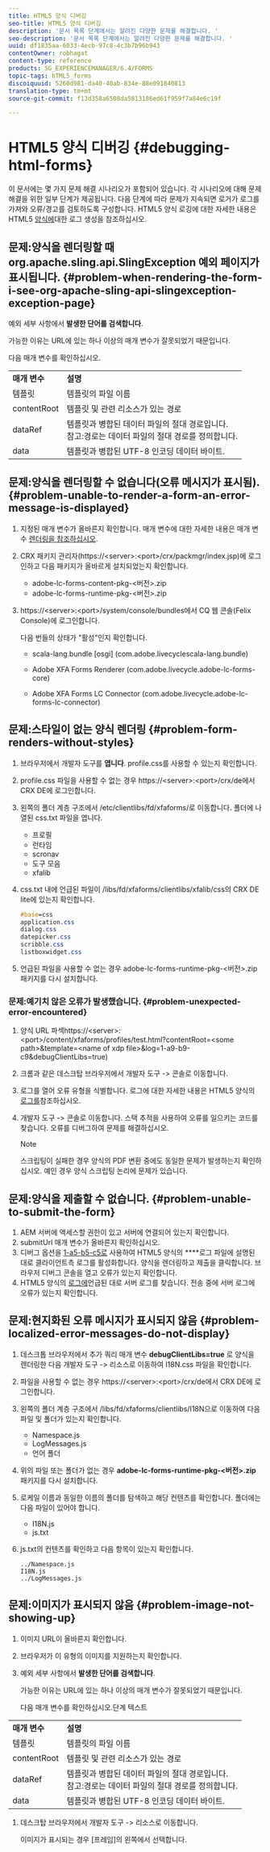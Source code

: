 ```yaml
---
title: HTML5 양식 디버깅
seo-title: HTML5 양식 디버깅
description: '문서 목록 단계에서는 알려진 다양한 문제를 해결합니다. '
seo-description: '문서 목록 단계에서는 알려진 다양한 문제를 해결합니다. '
uuid: df1835aa-6033-4ecb-97c8-4c3b7b96b943
contentOwner: robhagat
content-type: reference
products: SG_EXPERIENCEMANAGER/6.4/FORMS
topic-tags: hTML5_forms
discoiquuid: 5260d981-da40-40ab-834e-88e091840813
translation-type: tm+mt
source-git-commit: f13d358a6508da5813186ed61f959f7a84e6c19f

---
```



# HTML5 양식 디버깅 {#debugging-html-forms}

이 문서에는 몇 가지 문제 해결 시나리오가 포함되어 있습니다. 각 시나리오에 대해 문제 해결을 위한 일부 단계가 제공됩니다. 다음 단계에 따라 문제가 지속되면 로거가 로그를 가져와 오류/경고를 검토하도록 구성합니다. HTML5 양식 로깅에 대한 자세한 내용은 HTML5 [양식에](/help/forms/using/enable-logs.md)대한 로그 생성을 참조하십시오.

## 문제:양식을 렌더링할 때 org.apache.sling.api.SlingException 예외 페이지가 표시됩니다. {#problem-when-rendering-the-form-i-see-org-apache-sling-api-slingexception-exception-page}

예외 세부 사항에서 **발생한 단어를 검색합니다**.

가능한 이유는 URL에 있는 하나 이상의 매개 변수가 잘못되었기 때문입니다.

다음 매개 변수를 확인하십시오.

<table> 
 <tbody> 
  <tr> 
   <td><strong>매개 변수</strong></td> 
   <td><strong>설명</strong></td> 
  </tr> 
  <tr> 
   <td>템플릿</td> 
   <td>템플릿의 파일 이름</td> 
  </tr> 
  <tr> 
   <td>contentRoot</td> 
   <td>템플릿 및 관련 리소스가 있는 경로</td> 
  </tr> 
  <tr> 
   <td>dataRef</td> 
   <td>템플릿과 병합된 데이터 파일의 절대 경로입니다.<br /> 참고:경로는 데이터 파일의 절대 경로를 정의합니다.</td> 
  </tr> 
  <tr> 
   <td>data</td> 
   <td>템플릿과 병합된 UTF-8 인코딩 데이터 바이트.</td> 
  </tr> 
 </tbody> 
</table>

## 문제:양식을 렌더링할 수 없습니다(오류 메시지가 표시됨). {#problem-unable-to-render-a-form-an-error-message-is-displayed}

1. 지정된 매개 변수가 올바른지 확인합니다. 매개 변수에 대한 자세한 내용은 매개 변수 [렌더링을 참조하십시오](/help/forms/using/debug.md#main-pars-table).
1. CRX 패키지 관리자(https://&lt;server>:&lt;port>/crx/packmgr/index.jsp)에 로그인하고 다음 패키지가 올바르게 설치되었는지 확인합니다.

   * adobe-lc-forms-content-pkg-&lt;버전>.zip
   * adobe-lc-forms-runtime-pkg-&lt;버전>.zip

1. https://&lt;server>:&lt;port>/system/console/bundles에서 CQ 웹 콘솔(Felix Console)에 로그인합니다.

   다음 번들의 상태가 &quot;활성&quot;인지 확인합니다.

   * scala-lang.bundle [osgi]
   (com.adobe.livecyclescala-lang.bundle)

   * Adobe XFA Forms Renderer
   (com.adobe.livecycle.adobe-lc-forms-core)

   * Adobe XFA Forms LC Connector
   (com.adobe.livecycle.adobe-lc-forms-lc-connector)

## 문제:스타일이 없는 양식 렌더링 {#problem-form-renders-without-styles}

1. 브라우저에서 개발자 도구를 **엽니다**. profile.css를 사용할 수 있는지 확인합니다.
1. profile.css 파일을 사용할 수 없는 경우 https://&lt;server>:&lt;port>/crx/de에서 CRX DE에 로그인합니다.
1. 왼쪽의 폴더 계층 구조에서 /etc/clientlibs/fd/xfaforms/로 이동합니다. 폴더에 나열된 css.txt 파일을 엽니다.

   * 프로필
   * 런타임
   * scronav
   * 도구 모음
   * xfalib

1. css.txt 내에 언급된 파일이 /libs/fd/xfaforms/clientlibs/xfalib/css의 CRX DE lite에 있는지 확인합니다.

   ```css
   #base=css
   application.css
   dialog.css
   datepicker.css
   scribble.css
   listboxwidget.css
   ```

1. 언급된 파일을 사용할 수 없는 경우 adobe-lc-forms-runtime-pkg-&lt;버전>.zip 패키지를 다시 설치합니다.

### 문제:예기치 않은 오류가 발생했습니다. {#problem-unexpected-error-encountered}

1. 양식 URL 파섹https://&lt;server>:&lt;port>/content/xfaforms/profiles/test.html?contentRoot=&lt;some path>&amp;template=&lt;name of xdp file>&amp;log=1-a9-b9-c9&amp;debugClientLibs=true)
1. 크롬과 같은 데스크탑 브라우저에서 개발자 도구 -> 콘솔로 이동합니다.
1. 로그를 열어 오류 유형을 식별합니다. 로그에 대한 자세한 내용은 HTML5 양식의 [로그를](/help/forms/using/enable-logs.md)참조하십시오.
1. 개발자 도구 -> 콘솔로 이동합니다. 스택 추적을 사용하여 오류를 일으키는 코드를 찾습니다. 오류를 디버그하여 문제를 해결하십시오.

   >[!NOTE]
   >
   >스크립팅이 실패한 경우 양식의 PDF 변환 중에도 동일한 문제가 발생하는지 확인하십시오. 예인 경우 양식 스크립팅 논리에 문제가 있습니다.

## 문제:양식을 제출할 수 없습니다. {#problem-unable-to-submit-the-form}

1. AEM 서버에 액세스할 권한이 있고 서버에 연결되어 있는지 확인합니다.
1. submitUrl 매개 변수가 올바른지 확인하십시오.
1. 디버그 옵션을 [1-a5-b5-c5로](/help/forms/using/enable-logs.md) 사용하여 HTML5 양식의 ****&#x200B;로그 파일에 설명된 대로 클라이언트측 로그를 활성화합니다. 양식을 렌더링하고 제출을 클릭합니다. 브라우저 디버그 콘솔을 열고 오류가 있는지 확인합니다.
1. HTML5 양식의 [로그에](/help/forms/using/enable-logs.md)언급된 대로 서버 로그를 찾습니다. 전송 중에 서버 로그에 오류가 있는지 확인합니다.

## 문제:현지화된 오류 메시지가 표시되지 않음 {#problem-localized-error-messages-do-not-display}

1. 데스크톱 브라우저에서 추가 쿼리 매개 변수 **debugClientLibs=true** 로 양식을 렌더링한 다음 개발자 도구 -> 리소스로 이동하여 I18N.css 파일을 확인합니다.
1. 파일을 사용할 수 없는 경우 https://&lt;server>:&lt;port>/crx/de에서 CRX DE에 로그인합니다.
1. 왼쪽의 폴더 계층 구조에서 /libs/fd/xfaforms/clientlibs/I18N으로 이동하여 다음 파일 및 폴더가 있는지 확인합니다.

   * Namespace.js
   * LogMessages.js
   * 언어 폴더

1. 위의 파일 또는 폴더가 없는 경우 **adobe-lc-forms-runtime-pkg-&lt;버전>.zip** 패키지를 다시 설치합니다.
1. 로케일 이름과 동일한 이름의 폴더를 탐색하고 해당 컨텐츠를 확인합니다. 폴더에는 다음 파일이 있어야 합니다.

   * I18N.js
   * js.txt

1. js.txt의 컨텐츠를 확인하고 다음 항목이 있는지 확인합니다.

   ```
   ../Namespace.js
   I18N.js
   ../LogMessages.js
   ```

## 문제:이미지가 표시되지 않음 {#problem-image-not-showing-up}

1. 이미지 URL이 올바른지 확인합니다.
1. 브라우저가 이 유형의 이미지를 지원하는지 확인합니다.
1. 예외 세부 사항에서 **발생한 단어를 검색합니다**.

   가능한 이유는 URL에 있는 하나 이상의 매개 변수가 잘못되었기 때문입니다.

   다음 매개 변수를 확인하십시오.단계 텍스트

<table> 
 <tbody> 
  <tr> 
   <td><strong>매개 변수</strong></td> 
   <td><strong>설명</strong></td> 
  </tr> 
  <tr> 
   <td>템플릿</td> 
   <td>템플릿의 파일 이름</td> 
  </tr> 
  <tr> 
   <td>contentRoot</td> 
   <td>템플릿 및 관련 리소스가 있는 경로</td> 
  </tr> 
  <tr> 
   <td>dataRef</td> 
   <td>템플릿과 병합된 데이터 파일의 절대 경로입니다.<br /> 참고:경로는 데이터 파일의 절대 경로를 정의합니다.</td> 
  </tr> 
  <tr> 
   <td>data</td> 
   <td>템플릿과 병합된 UTF-8 인코딩 데이터 바이트.</td> 
  </tr> 
 </tbody> 
</table>

1. 데스크탑 브라우저에서 개발자 도구 -> 리소스로 이동합니다.

   이미지가 표시되는 경우 [프레임]의 왼쪽에서 선택합니다.
